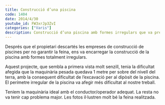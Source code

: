 ```yaml
---
title: Construcció d’una piscina
code: 1404
date: 2014/4/30
youtube_id: FW3xrJp3ZvI
categories: ["Varis"]
description: Construcció d’una piscina amb formes irregulars que va presentar desafiaments tècnics com l’excavació i la conformació del terreny, però que es va completar amb èxit amb l’ús de la maquinària i el personal adequats.
---
```


Després que el propietari descartés les empreses de construcció de piscines per no garantir la feina, ens va encarregar la construcció de la piscina amb formes totalment irregulars.

Aquest projecte, que sembla a primera vista molt senzill, tenia la dificultat afegida que la maquinària pesada quedava 1 metre per sobre del nivell del terra, amb la consequent dificultat de l’excavació per al dipòsit de la piscina. El perímetre irregular de la piscina va afegir més dificultat al nostre treball.

Teníem la maquinària ideal amb el conductor/operador adequat. La resta no va tenir cap problema major. Les fotos il·lustren molt bé la feina realitzada.

